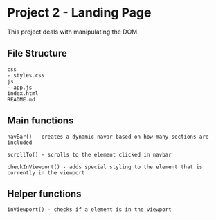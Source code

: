 # Project 2 - Landing Page

This project deals with manipulating the DOM.

## File Structure
```
css
- styles.css
js
- app.js
index.html
README.md
```

## Main functions
```
navBar() - creates a dynamic navar based on how many sections are included

scrollTo() - scrolls to the element clicked in navbar

checkInViewport() - adds special styling to the element that is currently in the viewport
```

## Helper functions
```
inViewport() - checks if a element is in the viewport
```
